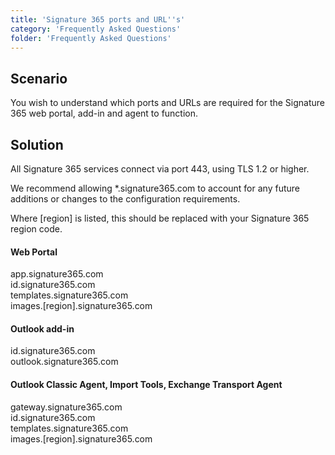 ```yaml
---
title: 'Signature 365 ports and URL''s'
category: 'Frequently Asked Questions'
folder: 'Frequently Asked Questions'
---
```


## Scenario

You wish to understand which ports and URLs are required for the Signature 365 web portal, add-in and agent to function.

## Solution

All Signature 365 services connect via port 443, using TLS 1.2 or higher.  

We recommend allowing *.signature365.com to account for any future additions or changes to the configuration requirements.  

Where [region] is listed, this should be replaced with your Signature 365 region code.

#### Web Portal

app.signature365.com  
id.signature365.com  
templates.signature365.com  
images.[region].signature365.com

#### Outlook add-in

id.signature365.com  
outlook.signature365.com

#### Outlook Classic Agent, Import Tools, Exchange Transport Agent

gateway.signature365.com  
id.signature365.com  
templates.signature365.com  
images.[region].signature365.com